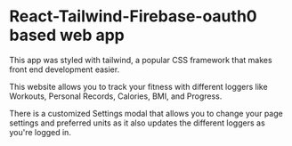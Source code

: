 # React-Tailwind-Firebase-oauth0 based web app

This app was styled with tailwind, a popular CSS framework that makes front end development easier.

This website allows you to track your fitness with different loggers like Workouts, Personal Records, Calories, BMI, and Progress.

There is a customized Settings modal that allows you to change your page settings and preferred units as it also updates the different loggers as you're logged in.
